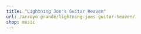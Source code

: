 ```yaml
---
title: "Lightning Joe's Guitar Heaven"
url: /arroyo-grande/lightning-joes-guitar-heaven/
shop: music
---
```

